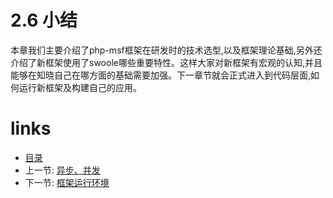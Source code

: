 # 2.6 小结

本章我们主要介绍了php-msf框架在研发时的技术选型,以及框架理论基础,另外还介绍了新框架使用了swoole哪些重要特性。这样大家对新框架有宏观的认知,并且能够在知晓自己在哪方面的基础需要加强。下一章节就会正式进入到代码层面,如何运行新框架及构建自己的应用。

# links
  * [目录](<preface.md>)
  * 上一节: [异步、并发](<02.5.md>)
  * 下一节: [框架运行环境](<03.0.md>)